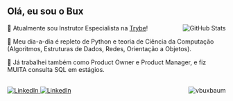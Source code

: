 
## Olá, eu sou o Bux 

 <img align="right" alt="GitHub Stats" src="https://github-readme-stats.vercel.app/api?username=vbuxbaum&theme=radical&count_private=true"  />

💚 Atualmente sou Instrutor Especialista na [Trybe](https://github.com/betrybe)! 

📆 Meu dia-a-dia é repleto de Python e teoria de Ciência da Computação (Algoritmos, Estruturas de Dados, Redes, Orientação a Objetos).

💼 Já trabalhei também como Product Owner e Product Manager, e fiz MUITA consulta SQL em estágios. 

<p >
  <br>  
  <a href="[https://www.linkedin.com/in/vitorbuxbaum]"><img alt="LinkedIn" src="https://img.shields.io/badge/LinkedIn-0077B5?style=for-the-badge&logo=linkedin&logoColor=white" />
  </a>
  <a href="mailto:vitor.buxbaum@gmail.com"><img alt="LinkedIn" href="mailto:vitor.buxbaum@gmail.com" src="https://img.shields.io/badge/Gmail-D14836?style=for-the-badge&logo=gmail&logoColor=white" />
  </a>
  <img align='right' src="https://komarev.com/ghpvc/?username=vbuxbaum&label=Profile%20views&color=brightgreen&style=for-the-badge" alt="vbuxbaum" />
</p>
